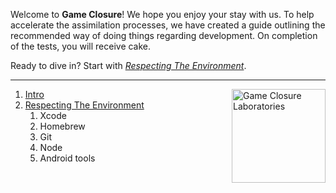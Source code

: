 Welcome to **Game Closure**! We hope you enjoy your stay with us. To help accelerate the assimilation processes, we have created a guide outlining the recommended way of doing things regarding development. On completion of the tests, you will receive cake.

Ready to dive in? Start with *[Respecting The Environment](ENVIRONMENT.md)*.

---

<img src="https://github.com/gameclosure/intro/raw/master/logo.png" height="150" alt="Game Closure Laboratories" title="Game Closure Laboratories" align="right">

1. [Intro](https://github.com/gameclosure/intro/blob/master/README.md)
2. [Respecting The Environment](https://github.com/gameclosure/intro/blob/master/ENVIRONMENT.md)
	1. Xcode
	2. Homebrew
	3. Git
	4. Node
	5. Android tools
